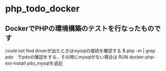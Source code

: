 # php_todo_docker
<h2>DockerでPHPの環境構築のテストを行なったものです</h2>
could not find driverが出たときはmysqlの接続を確認する
$ php -m | grep pdo　でpdoの確認をする、その時にmysqlがない場合は
RUN docker-php-ext-install pdo_mysqlを追記
